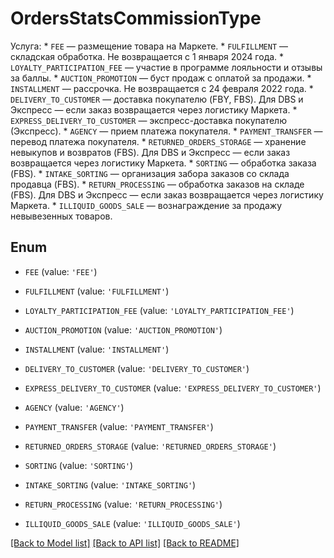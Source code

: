 # OrdersStatsCommissionType

Услуга:  * `FEE` — размещение товара на Маркете. * `FULFILLMENT` — складская обработка. Не возвращается с 1 января 2024 года. * `LOYALTY_PARTICIPATION_FEE` — участие в программе лояльности и отзывы за баллы. * `AUCTION_PROMOTION` — буст продаж с оплатой за продажи. * `INSTALLMENT` — рассрочка. Не возвращается с 24 февраля 2022 года. * `DELIVERY_TO_CUSTOMER` — доставка покупателю (FBY, FBS). Для DBS и Экспресс — если заказ возвращается через логистику Маркета. * `EXPRESS_DELIVERY_TO_CUSTOMER` — экспресс-доставка покупателю (Экспресс). * `AGENCY` — прием платежа покупателя. * `PAYMENT_TRANSFER` — перевод платежа покупателя. * `RETURNED_ORDERS_STORAGE` — хранение невыкупов и возвратов (FBS). Для DBS и Экспресс — если заказ возвращается через логистику Маркета. * `SORTING` — обработка заказа (FBS). * `INTAKE_SORTING` — организация забора заказов со склада продавца (FBS). * `RETURN_PROCESSING` — обработка заказов на складе (FBS). Для DBS и Экспресс — если заказ возвращается через логистику Маркета. * `ILLIQUID_GOODS_SALE` — вознаграждение за продажу невывезенных товаров. 

## Enum

* `FEE` (value: `'FEE'`)

* `FULFILLMENT` (value: `'FULFILLMENT'`)

* `LOYALTY_PARTICIPATION_FEE` (value: `'LOYALTY_PARTICIPATION_FEE'`)

* `AUCTION_PROMOTION` (value: `'AUCTION_PROMOTION'`)

* `INSTALLMENT` (value: `'INSTALLMENT'`)

* `DELIVERY_TO_CUSTOMER` (value: `'DELIVERY_TO_CUSTOMER'`)

* `EXPRESS_DELIVERY_TO_CUSTOMER` (value: `'EXPRESS_DELIVERY_TO_CUSTOMER'`)

* `AGENCY` (value: `'AGENCY'`)

* `PAYMENT_TRANSFER` (value: `'PAYMENT_TRANSFER'`)

* `RETURNED_ORDERS_STORAGE` (value: `'RETURNED_ORDERS_STORAGE'`)

* `SORTING` (value: `'SORTING'`)

* `INTAKE_SORTING` (value: `'INTAKE_SORTING'`)

* `RETURN_PROCESSING` (value: `'RETURN_PROCESSING'`)

* `ILLIQUID_GOODS_SALE` (value: `'ILLIQUID_GOODS_SALE'`)

[[Back to Model list]](../README.md#documentation-for-models) [[Back to API list]](../README.md#documentation-for-api-endpoints) [[Back to README]](../README.md)


